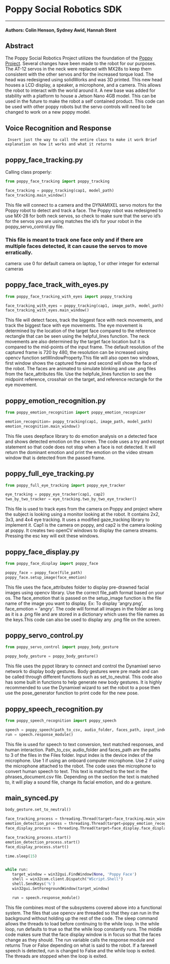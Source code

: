 # Poppy Social Robotics SDK

___

#### Authors: Colin Henson, Sydney Awid, Hannah Stent

## Abstract
The Poppy Social Robotics Project utilizes the foundation of the [Poppy Project](https://poppy-project.org/en/). Several changes have been made to the robot for our purposes. The AT-12 servos in the neck were replaced with MX28s to keep them consistent with the other servos and for the increased torque load. The head was redesigned using solidWorks and was 3D printed. This new head houses a LCD display, a speaker, a microphone, and a camera. This allows the robot to interact with the world around it. A new base was added for stability with a platform to house a Jetson Nano 4GB model. This can be used in the future to make the robot a self contained product. This code can be used with other poppy robots but the servo controls will need to be changed to work on a new poppy model. 

## Voice Recognition and Response
`` Insert just the way to call the entire class to make it work
Brief explanation on how it works and what it returns``

## poppy_face_tracking.py
Calling class properly:
```python
from poppy_face_tracking import poppy_tracking

face_tracking = poppy_tracking(cap1, model_path)
face_tracking.main_window()
```
This file will connect to a camera and the DYNAMIXEL servo motors for the Poppy robot to detect and track a face. The Poppy robot  was redesigned to use MX-28 for both neck servos, so check to make sure that the servo id’s for the servos you are using matches the id’s for your robot in the poppy_servo_control.py file. 
 ### This file is meant to track one face only and if there are multiple faces detected, it can cause the servos to move erratically. 
camera: use 0 for default camera on laptop, 1 or other integer for external cameras

## poppy_face_track_with_eyes.py
```python
from poppy_face_tracking_with_eyes import poppy_tracking

face_tracking_with_eyes = poppy_tracking(cap1, image_path, model_path)
face_tracking_with_eyes.main_window()

```
This file will detect faces, track the biggest face with neck movements, and track the biggest face with eye movements. The eye movement is determined by the location of the target face compared to the reference rectangle that can be seen using the helpful_lines function. The neck movements are also determined by the target face location but it is compared to the mid-points of the input frame. The default resolution of the captured frame is 720 by 480, the resolution can be increased using opencv function setWindowProperty.This file will also open two windows, first window shows the captured frame and second will show the face of the robot. The faces are animated to simulate blinking and use .png files from the face_attributes file. Use the helpfule_lines function to see the midpoint reference, crosshair on the target, and reference rectangle for the eye movement. 

## poppy_emotion_recognition.py
```python
from poppy_emotion_recognition import poppy_emotion_recognizer

emotion_recognition= poppy_tracking(cap1, image_path, model_path)
emotion_recognition.main_window()

```
This file uses deepface library to do emotion analysis on a detected face and shows detected emotion on the screen. The code uses a try and except statement so that code does not stop when a face is not detected. It will return the dominant emotion and print the emotion on the video stream window that is detected from the passed frame.

## poppy_full_eye_tracking.py
```python
from poppy_full_eye_tracking import poppy_eye_tracker

eye_tracking = poppy_eye_tracker(cap1, cap2)
two_by_two_tracker = eye_tracking.two_by_two_eye_tracker()
```
This file is used to track eyes from the camera on Poppy and project where the subject is looking using a monitor looking at the robot. It contains 2x2, 3x3, and 4x4 eye tracking. It uses a modified gaze_tracking library to implement it. Cap1 is the camera on poppy, and cap2 is the camera looking at poppy. It creates two openCV windows to display the camera streams. Pressing the esc key will exit these windows.

## poppy_face_display.py
```python
from poppy_face_display import poppy_face

poppy_face = poppy_face(file_path)
poppy_face.setup_image(face_emotion)
```
This file uses the face_attributes folder to display pre-drawned facial images using opencv library. Use the correct file_path format based on your os. The face_emotion that is passed on the setup_image function is the file name of the image you want to display. Ex: To display 'angry.png', face_emotion = 'angry'. The code will format all images in the folder as long as it is a .png file and are stored in a dictionary which uses the file names as the keys.This code can also be used to display any .png file on the screen. 
## poppy_servo_control.py
```python
from poppy_servo_control import poppy_body_gesture

poppy_body_gesture = poppy_body_gesture()
```
This file uses the pypot library to connect and control the Dynamixel servo network to display body gestures. Body gestures were pre made and can be called through different functions such as set_to_neutral. This code also has some built in functions to help generate new body gestures. It is highly recommended to use the Dynamixel wizard to set the robot to a pose then use the pose_generator function to print code for the new pose. 
## poppy_speech_recognition.py
```python
from poppy_speech_recognition import poppy_speech

speech = poppy_speech(path_to_csv, audio_folder, faces_path, input_index)
run = speech.response_module()
```
This file is used for speech to text conversion, text matched responses, and human interaction. Path_to_csv, audio_folder and faces_path are the paths to 3 of the files in the Files folder. Input index is the device index of the microphone. Use 1 if using an onboard computer microphone. Use 2 if using the microphone attached to the robot. The code uses the microphone to convert human speech to text. This text is matched to the text in the phrases_document.csv file. Depending on the section the text is matched to, it will play a sound file, change its facial emotion, and do a gesture. 

## main_synced.py
```python
body_gesture.set_to_neutral()

face_tracking_process = threading.Thread(target=face_tracking.main_window)
emotion_detection_process = threading.Thread(target=poppy_emotion_recognizer.main_window)
face_display_process = threading.Thread(target=face_display.face_display)

face_tracking_process.start()
emotion_detection_process.start()
face_display_process.start()

time.sleep(15)


while run:
   target_window = win32gui.FindWindow(None, 'Poppy Face')
   shell = win32com.client.Dispatch("WScript.Shell")
   shell.SendKeys('%')
   win32gui.SetForegroundWindow(target_window)

   run = speech.response_module()
```
This file combines most of the subsystems covered above into a functional system. The files that use opencv are threaded so that they can run in the background without holding up the rest of the code. The sleep command allows the threads to load before continuing to the while loop. In the while loop, run defaults to true so that the while loop constantly runs. The middle code makes sure that the face display window is in focus so that the faces change as they should. The run variable calls the response module and returns True or False depending on what is said to the robot. If a farewell speech is detected, run is changed to False and the while loop is exited. The threads are stopped when the loop is exited.
